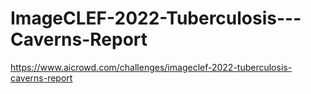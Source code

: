 # ImageCLEF-2022-Tuberculosis---Caverns-Report
https://www.aicrowd.com/challenges/imageclef-2022-tuberculosis-caverns-report
